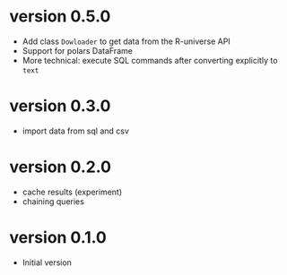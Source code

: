 # version 0.5.0

- Add class `Dowloader` to get data from the R-universe API
- Support for polars DataFrame
- More technical: execute SQL commands after converting explicitly
  to `text`

# version 0.3.0

- import data from sql and csv 

# version 0.2.0

- cache results (experiment)
- chaining queries

# version 0.1.0

- Initial version